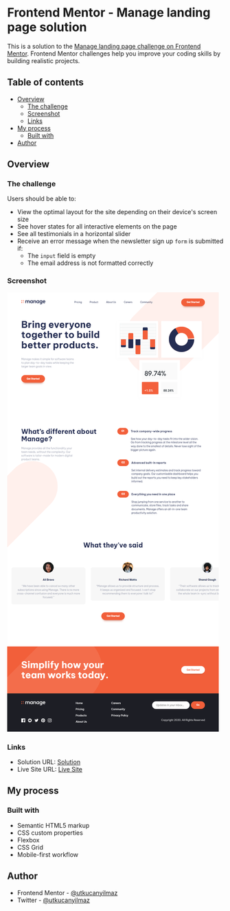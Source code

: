 # Frontend Mentor - Manage landing page solution

This is a solution to the [Manage landing page challenge on Frontend Mentor](https://www.frontendmentor.io/challenges/manage-landing-page-SLXqC6P5). Frontend Mentor challenges help you improve your coding skills by building realistic projects.

## Table of contents

- [Overview](#overview)
  - [The challenge](#the-challenge)
  - [Screenshot](#screenshot)
  - [Links](#links)
- [My process](#my-process)
  - [Built with](#built-with)
- [Author](#author)

## Overview

### The challenge

Users should be able to:

- View the optimal layout for the site depending on their device's screen size
- See hover states for all interactive elements on the page
- See all testimonials in a horizontal slider
- Receive an error message when the newsletter sign up `form` is submitted if:
  - The `input` field is empty
  - The email address is not formatted correctly

### Screenshot

![](./screenshot.png)

### Links

- Solution URL: [Solution](https://www.frontendmentor.io/solutions/manage-landing-page-gj3D-FNc3I)
- Live Site URL: [Live Site](https://utkucanyilmaz.github.io/manage-landing-page/)

## My process

### Built with

- Semantic HTML5 markup
- CSS custom properties
- Flexbox
- CSS Grid
- Mobile-first workflow

## Author

- Frontend Mentor - [@utkucanyilmaz](https://www.frontendmentor.io/profile/utkucanyilmaz)
- Twitter - [@utkucanyilmaz](https://www.twitter.com/utkucanyilmaz)
